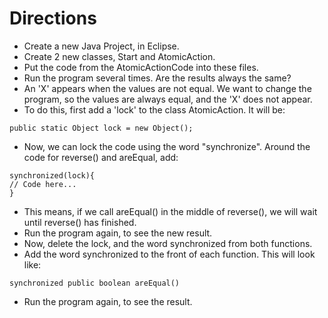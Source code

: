 # Directions #
  * Create a new Java Project, in Eclipse.
  * Create 2 new classes, Start and AtomicAction.
  * Put the code from the AtomicActionCode into these files.
  * Run the program several times.  Are the results always the same?
  * An 'X' appears when the values are not equal.  We want to change the program, so the values are always equal, and the 'X' does not appear.
  * To do this, first add a 'lock' to the class AtomicAction.  It will be:
```
public static Object lock = new Object();
```
  * Now, we can lock the code using the word "synchronize".  Around the code for reverse() and areEqual, add:
```
synchronized(lock){
// Code here...
}
```
  * This means, if we call areEqual() in the middle of reverse(), we will wait until reverse() has finished.
  * Run the program again, to see the new result.
  * Now, delete the lock, and the word synchronized from both functions.
  * Add the word synchronized to the front of each function.  This will look like:
```
synchronized public boolean areEqual()
```
  * Run the program again, to see the result.